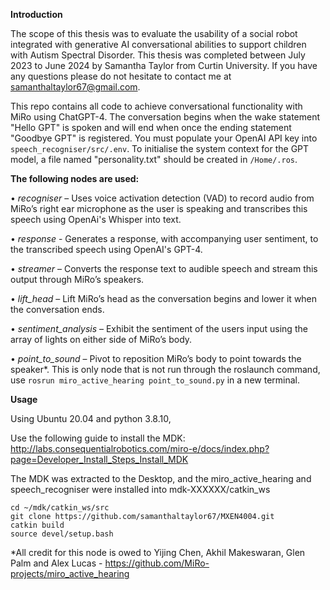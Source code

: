 **Introduction**

The scope of this thesis was to evaluate the usability of a social robot integrated with generative AI conversational abilities to support children with Autism Spectral Disorder.
This thesis was completed between July 2023 to June 2024 by Samantha Taylor from Curtin University.
If you have any questions please do not hesitate to contact me at samanthaltaylor67@gmail.com.

This repo contains all code to achieve conversational functionality with MiRo using ChatGPT-4. The conversation begins when the wake statement "Hello GPT" is spoken and will end when once the ending statement "Goodbye GPT" is registered. You must populate your OpenAI API key into ```speech_recogniser/src/.env```. To initialise the system context for the GPT model, a file named "personality.txt" should be created in ```/Home/.ros```.

**The following nodes are used:**

•	*recogniser* – Uses voice activation detection (VAD) to record audio from MiRo’s right ear microphone as the user is speaking and transcribes this speech using OpenAi's Whisper into text.

•	*response* - Generates a response, with accompanying user sentiment, to the transcribed speech using OpenAI's GPT-4.

•	*streamer* – Converts the response text to audible speech and stream this output through MiRo’s speakers.

•	*lift_head* – Lift MiRo’s head as the conversation begins and lower it when the conversation ends.

•	*sentiment_analysis* – Exhibit the sentiment of the users input using the array of lights on either side of MiRo’s body.

•	*point_to_sound* – Pivot to reposition MiRo’s body to point towards the speaker*. This is only node that is not run through the roslaunch command, use ```rosrun miro_active_hearing point_to_sound.py``` in a new terminal.


**Usage**

Using Ubuntu 20.04 and python 3.8.10,

Use the following guide to install the MDK: http://labs.consequentialrobotics.com/miro-e/docs/index.php?page=Developer_Install_Steps_Install_MDK

The MDK was extracted to the Desktop, and the miro_active_hearing and speech_recogniser were installed into mdk-XXXXXX/catkin_ws
```
cd ~/mdk/catkin_ws/src
git clone https://github.com/samanthaltaylor67/MXEN4004.git
catkin build
source devel/setup.bash
```



*All credit for this node is owed to Yijing Chen, Akhil Makeswaran, Glen Palm and Alex Lucas - https://github.com/MiRo-projects/miro_active_hearing
